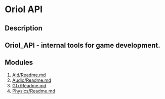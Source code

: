 # Oriol API

## Description
Oriol_API - internal tools for game development.
---

## Modules
1. [Aid/Readme.md](Aid)
2. [Audio/Readme.md](Audio)
3. [Gfx/Readme.md](Gfx)
4. [Physics/Readme.md](Physics)
